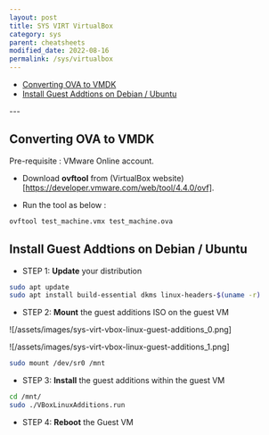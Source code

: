 ```yaml
---
layout: post
title: SYS VIRT VirtualBox
category: sys
parent: cheatsheets
modified_date: 2022-08-16
permalink: /sys/virtualbox
---
```


<!-- vscode-markdown-toc -->
* [Converting OVA to VMDK](#ConvertingOVAtoVMDK)
* [Install Guest Addtions on Debian / Ubuntu](#InstallGuestAddtionsonDebianUbuntu)

<!-- vscode-markdown-toc-config
	numbering=false
	autoSave=true
	/vscode-markdown-toc-config -->
<!-- /vscode-markdown-toc -->---

## <a name='ConvertingOVAtoVMDK'></a>Converting OVA to VMDK

Pre-requisite : VMware Online account.

- Download **ovftool** from (VirtualBox website)[https://developer.vmware.com/web/tool/4.4.0/ovf].

- Run the tool as below :
```sh
ovftool test_machine.vmx test_machine.ova
```

## <a name='InstallGuestAddtionsonDebianUbuntu'></a>Install Guest Addtions on Debian / Ubuntu

- STEP 1: **Update** your distribution
```sh
sudo apt update
sudo apt install build-essential dkms linux-headers-$(uname -r)
```

- STEP 2: **Mount** the guest additions ISO on the guest VM 

![/assets/images/sys-virt-vbox-linux-guest-additions_0.png]

![/assets/images/sys-virt-vbox-linux-guest-additions_1.png]

```sh
sudo mount /dev/sr0 /mnt
```

- STEP 3: **Install** the guest additions within the guest VM 
```sh
cd /mnt/
sudo ./VBoxLinuxAdditions.run
```

- STEP 4: **Reboot** the Guest VM 